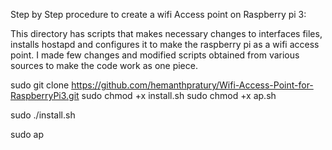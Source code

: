 Step by Step procedure to create a wifi Access point on Raspberry pi 3:

This directory has scripts that makes necessary changes to interfaces files, installs hostapd and configures it to make the raspberry pi as a wifi access point. I made few changes and modified scripts obtained from various sources to make the code work as one piece.

sudo git clone https://github.com/hemanthpratury/Wifi-Access-Point-for-RaspberryPi3.git
sudo chmod +x install.sh
sudo chmod +x ap.sh

sudo ./install.sh

sudo ap <AccessPointName> <Password>

